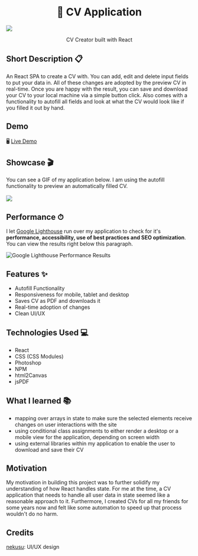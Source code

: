 <h1 align="center">📑 CV Application</h1>

![](https://i.imgur.com/WlVW8mm.png)
<p align="center">
  CV Creator built with React
</p>

## Short Description 📋
An React SPA to create a CV with. You can add, edit and delete input fields to put your data in. All of these changes are adopted by the preview CV in real-time. Once you are happy with the result, you can save and download your CV to your local machine via a simple button click. Also comes with a functionality to autofill all fields and look at what the CV would look like if you filled it out by hand.

## Demo
🖥 [Live Demo](https://gianlucajahn.github.io/CV-Application/)

## Showcase 🎬
You can see a GIF of my application below. I am using the autofill functionality to preview an automatically filled CV. <br /> <br />
![](https://github.com/gianlucajahn/cvApps/blob/main/CVshowcase.gif?raw=true)

## Performance ⏱
I let [Google Lighthouse](https://chrome.google.com/webstore/detail/lighthouse/blipmdconlkpinefehnmjammfjpmpbjk?hl=de) run over my application to check for it's **performance, accessibility, use of best practices and SEO optimization**. You can view the results right below this paragraph.

![Google Lighthouse Performance Results](https://i.ibb.co/ngkMJdN/results.png)

## Features ✨
- Autofill Functionality
- Responsiveness for mobile, tablet and desktop
- Saves CV as PDF and downloads it
- Real-time adoption of changes
- Clean UI/UX

## Technologies Used 💻
- React
- CSS (CSS Modules)
- Photoshop
- NPM
- html2Canvas
- jsPDF

## What I learned 📚
- mapping over arrays in state to make sure the selected elements receive changes on user interactions with the site
- using conditional class assignments to either render a desktop or a mobile view for the application, depending on screen width
- using external libraries within my application to enable the user to download and save their CV

## Motivation
My motivation in building this project was to further solidify my understanding of how React handles state. For me at the time, a CV application that needs to handle all user data in state seemed like a reasonable approach to it. Furthermore, I created CVs for all my friends for some years now and felt like some automation to speed up that process wouldn't do no harm.

## Credits
[nekusu](https://github.com/nekusu): UI/UX design
